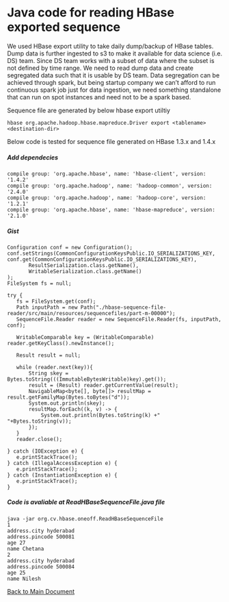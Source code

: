 # Java code for reading HBase exported sequence

We used HBase export utility to take daily dump/backup of HBase tables. Dump data is further ingested to s3 to make it available for data science (i.e. DS) team. Since DS team works with a subset of data where the subset is not defined by time range. We need to read dump data and create segregated data such that it is usable by DS team. Data segregation can be achieved through spark, but being startup company we can’t afford to run continuous spark job just for data ingestion, we need something standalone that can run on spot instances and need not to be a spark based.

Sequence file are generated by below hbase export utiltiy

`hbase org.apache.hadoop.hbase.mapreduce.Driver export <tablename> <destination-dir>`

Below code is tested for sequence file generated on HBase 1.3.x and 1.4.x

##### Add dependecies 
```
compile group: 'org.apache.hbase', name: 'hbase-client', version: '1.4.2'
compile group: 'org.apache.hadoop', name: 'hadoop-common', version: '2.4.0'
compile group: 'org.apache.hadoop', name: 'hadoop-core', version: '1.2.1'
compile group: 'org.apache.hbase', name: 'hbase-mapreduce', version: '2.1.0'
```

##### Gist
```
Configuration conf = new Configuration();
conf.setStrings(CommonConfigurationKeysPublic.IO_SERIALIZATIONS_KEY, conf.get(CommonConfigurationKeysPublic.IO_SERIALIZATIONS_KEY),
       ResultSerialization.class.getName(),
       WritableSerialization.class.getName()
);
FileSystem fs = null;

try {
   fs = FileSystem.get(conf);
   Path inputPath = new Path("./hbase-sequence-file-reader/src/main/resources/sequencefiles/part-m-00000");
   SequenceFile.Reader reader = new SequenceFile.Reader(fs, inputPath, conf);

   WritableComparable key = (WritableComparable) reader.getKeyClass().newInstance();

   Result result = null;

   while (reader.next(key)){
       String skey = Bytes.toString(((ImmutableBytesWritable)key).get());
       result = (Result) reader.getCurrentValue(result);
       NavigableMap<byte[], byte[]> resultMap = result.getFamilyMap(Bytes.toBytes("d"));
       System.out.println(skey);
       resultMap.forEach((k, v) -> {
           System.out.println(Bytes.toString(k) +" "+Bytes.toString(v));
       });
   }
   reader.close();

} catch (IOException e) {
   e.printStackTrace();
} catch (IllegalAccessException e) {
   e.printStackTrace();
} catch (InstantiationException e) {
   e.printStackTrace();
}
```
##### Code is avaliable at ReadHBaseSequenceFile.java file
```
java -jar org.cv.hbase.oneoff.ReadHBaseSequenceFile
1
address.city hyderabad
address.pincode 500081
age 27
name Chetana
2
address.city hyderabad
address.pincode 500084
age 25
name Nilesh
```
[Back to Main Document](../README.md)